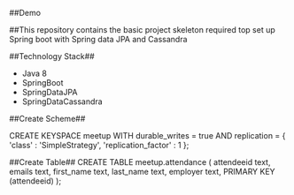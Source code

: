 ##Demo

##This repository contains the basic project skeleton required top set up Spring boot with Spring data JPA and Cassandra

##Technology Stack##
* Java 8
* SpringBoot
* SpringDataJPA
* SpringDataCassandra


##Create Scheme##

CREATE KEYSPACE meetup WITH durable_writes = true AND replication = { 'class' : 'SimpleStrategy', 'replication_factor' : 1 };

##Create Table##
CREATE TABLE meetup.attendance ( attendeeid text, emails text, first_name text, last_name text, employer text, PRIMARY KEY (attendeeid) );
